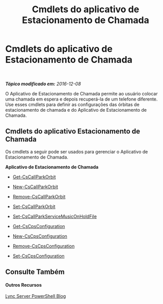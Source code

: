 ﻿---
title: Cmdlets do aplicativo de Estacionamento de Chamada
TOCTitle: Cmdlets do aplicativo de Estacionamento de Chamada
ms:assetid: 30cc001f-b29e-4d44-bad7-65e1133e67b1
ms:mtpsurl: https://technet.microsoft.com/pt-br/library/Gg415639(v=OCS.15)
ms:contentKeyID: 49306286
ms.date: 12/10/2016
mtps_version: v=OCS.15
ms.translationtype: HT
---

# Cmdlets do aplicativo de Estacionamento de Chamada

 

_**Tópico modificado em:** 2016-12-08_

O Aplicativo de Estacionamento de Chamada permite ao usuário colocar uma chamada em espera e depois recuperá-la de um telefone diferente. Use esses cmdlets para definir as configurações das órbitas de estacionamento de chamada e do Aplicativo de Estacionamento de Chamada.

## Cmdlets do aplicativo Estacionamento de Chamada

Os cmdlets a seguir pode ser usados para gerenciar o Aplicativo de Estacionamento de Chamada.

**Aplicativo de Estacionamento de Chamada**

  -   
    [Get-CsCallParkOrbit](get-cscallparkorbit.md)

  -   
    [New-CsCallParkOrbit](new-cscallparkorbit.md)

  -   
    [Remove-CsCallParkOrbit](remove-cscallparkorbit.md)

  -   
    [Set-CsCallParkOrbit](set-cscallparkorbit.md)

  -   
    [Set-CsCallParkServiceMusicOnHoldFile](set-cscallparkservicemusiconholdfile.md)

  -   
    [Get-CsCpsConfiguration](get-cscpsconfiguration.md)

  -   
    [New-CsCpsConfiguration](new-cscpsconfiguration.md)

  -   
    [Remove-CsCpsConfiguration](remove-cscpsconfiguration.md)

  -   
    [Set-CsCpsConfiguration](set-cscpsconfiguration.md)

## Consulte Também

#### Outros Recursos

[Lync Server PowerShell Blog](http://go.microsoft.com/fwlink/?linkid=203150%26clcid=0x416)

